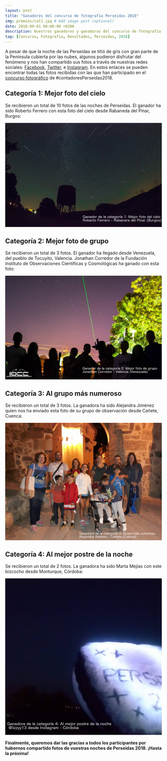 ```yaml
---
layout: post
title: "Ganadores del concurso de fotografía Perseidas 2018"
img: premios/cat1.jpg # Add image post (optional)
date: 2018-09-01 00:00:00 +0200
description: Nuestros ganadores y ganadoras del concurso de fotografía de las Perseidas 2018 # Add post description (optional)
tag: [Concurso, Fotografía, Resultados, Perseidas, 2018]
---
```

A pesar de que la noche de las Perseidas se tiñó de gris con gran parte de la Península cubierta por las nubes, algunos pudieron disfrutar del fenómeno y nos han compartido sus fotos a través de nuestras redes sociales: [Facebook](https://www.facebook.com/pg/contadoresdeestrellas/photos/), [Twitter](
https://twitter.com/starcounters/media), e [Instagram](https://www.instagram.com/contadoresdeestrellas/). En estos enlaces se pueden encontrar todas las fotos recibidas con las que han participado en el [concurso fotográfico](/concurso-fotografia/) de #contadoresPerseidas2018.

## Categoría 1: Mejor foto del cielo

Se recibieron un total de 10 fotos de las noches de Perseidas. El ganador ha sido Roberto Ferrero con esta foto del cielo desde Rabaneda del Pinar, Burgos:

![Ganador categoría 1](../assets/img/premios/cat1.jpg)

## Categoría 2: Mejor foto de grupo

Se recibieron un total de 3 fotos. El ganador ha llegado desde Venezuela, del pueblo de Tocuyito, Valencia. Jonathan Corredor de la Fundación Instituto de Observaciones Científicas y Cosmológicas ha ganado con esta foto:

![Ganador categoría 2](../assets/img/premios/cat2.jpg)

## Categoría 3: Al grupo más numeroso

Se recibieron un total de 3 fotos. La ganadora ha sido Alejandra Jiménez quien nos ha enviado esta foto de su grupo de observación desde Cañete, Cuenca:

![Ganador categoría 3](../assets/img/premios/cat3.jpg)

## Categoría 4: Al mejor postre de la noche

Se recibieron un total de 2 fotos. La ganadora ha sido Marta Mejías con este bizcocho desde Monturque, Córdoba:

![Ganador categoría 4](../assets/img/premios/cat4.jpg)


**Finalmente, queremos dar las gracias a todos los participantes por habernos compartido fotos de vuestras noches de Perseidas 2018. ¡Hasta la próxima!**
